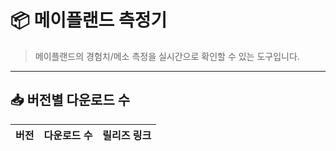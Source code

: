 # 📦 메이플랜드 측정기

> 메이플랜드의 경험치/메소 측정을 실시간으로 확인할 수 있는 도구입니다.
---
## 📥 버전별 다운로드 수

<!-- DOWNLOAD-TABLE-START -->
| 버전 | 다운로드 수 | 릴리즈 링크 |
|------|--------------|---------------|
<!-- DOWNLOAD-TABLE-END -->

